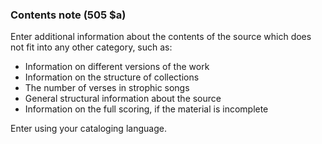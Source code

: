 ### Contents note (505 $a)

Enter additional information about the contents of the source which does not fit into any other category, such as:

- Information on different versions of the work
- Information on the structure of collections
- The number of verses in strophic songs
- General structural information about the source
- Information on the full scoring, if the material is incomplete

Enter using your cataloging language.
